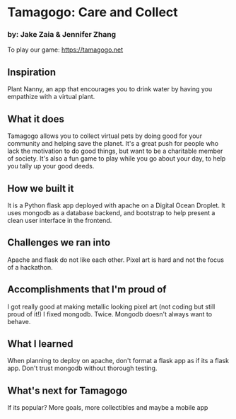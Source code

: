 # Tamagogo: Care and Collect
### by: Jake Zaia & Jennifer Zhang

To play our game: https://tamagogo.net

## Inspiration
Plant Nanny, an app that encourages you to drink water by having you empathize with a virtual plant.

## What it does
Tamagogo allows you to collect virtual pets by doing good for your community and helping save the planet. It's a great push for people who lack the motivation to do good things, but want to be a charitable member of society. It's also a fun game to play while you go about your day, to help you tally up your good deeds.

## How we built it
It is a Python flask app deployed with apache on a Digital Ocean Droplet. It uses mongodb as a database backend, and bootstrap to help present a clean user interface in the frontend.

## Challenges we ran into
Apache and flask do not like each other. Pixel art is hard and not the focus of a hackathon.

## Accomplishments that I'm proud of
I got really good at making metallic looking pixel art (not coding but still proud of it!)
I fixed mongodb. Twice. Mongodb doesn't always want to behave.

## What I learned
When planning to deploy on apache, don't format a flask app as if its a flask app.
Don't trust mongodb without thorough testing.

## What's next for Tamagogo
If its popular? More goals, more collectibles and maybe a mobile app
